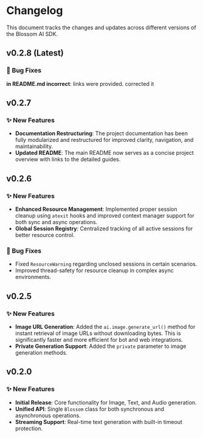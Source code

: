 # Changelog

This document tracks the changes and updates across different versions of the Blossom AI SDK.
## v0.2.8 (Latest)

### 🐛 Bug Fixes
**in README.md incorrect**: links were provided. corrected it


## v0.2.7 

### ✨ New Features

- **Documentation Restructuring**: The project documentation has been fully modularized and restructured for improved clarity, navigation, and maintainability.
- **Updated README**: The main README now serves as a concise project overview with links to the detailed guides.

## v0.2.6 

### ✨ New Features

- **Enhanced Resource Management**: Implemented proper session cleanup using `atexit` hooks and improved context manager support for both sync and async operations.
- **Global Session Registry**: Centralized tracking of all active sessions for better resource control.

### 🐛 Bug Fixes

- Fixed `ResourceWarning` regarding unclosed sessions in certain scenarios.
- Improved thread-safety for resource cleanup in complex async environments.

## v0.2.5

### ✨ New Features

- **Image URL Generation**: Added the `ai.image.generate_url()` method for instant retrieval of image URLs without downloading bytes. This is significantly faster and more efficient for bot and web integrations.
- **Private Generation Support**: Added the `private` parameter to image generation methods.

## v0.2.0

### ✨ New Features

- **Initial Release**: Core functionality for Image, Text, and Audio generation.
- **Unified API**: Single `Blossom` class for both synchronous and asynchronous operations.
- **Streaming Support**: Real-time text generation with built-in timeout protection.
